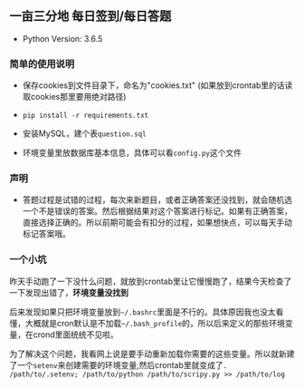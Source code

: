 ## 一亩三分地 每日签到/每日答题

- Python Version: 3.6.5

### 简单的使用说明

- 保存cookies到文件目录下，命名为"cookies.txt" (如果放到crontab里的话读取cookies那里要用绝对路径)

- ```pip install -r requirements.txt```

- 安装MySQL，建个表```question.sql```

- 环境变量里放数据库基本信息，具体可以看```config.py```这个文件

### 声明

- 答题过程是试错的过程，每次来新题目，或者正确答案还没找到，就会随机选一个不是错误的答案。然后根据结果对这个答案进行标记。如果有正确答案，直接选择正确的。所以前期可能会有扣分的过程，如果想快点，可以每天手动标记答案哦。


### 一个小坑

昨天手动跑了一下没什么问题，就放到crontab里让它慢慢跑了，结果今天检查了一下发现出错了，**环境变量没找到**

后来发现如果只把环境变量放到```~/.bashrc```里面是不行的。具体原因我也没太看懂，大概就是cron默认是不加载```~/.bash_profile```的，所以后来定义的那些环境变量，在crond里面统统不见啦。

为了解决这个问题，我看网上说是要手动重新加载你需要的这些变量。所以就新建了一个```setenv```来创建需要的环境变量,然后crontab里就变成了```. /path/to/.setenv; /path/to/python /path/to/scripy.py >> /path/to/log```
